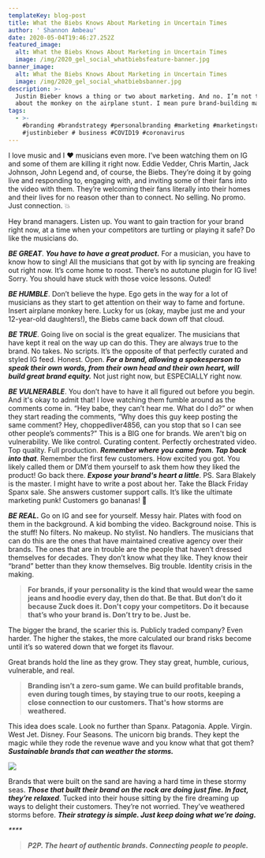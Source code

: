 ```yaml
---
templateKey: blog-post
title: What the Biebs Knows About Marketing in Uncertain Times
author: ' Shannon Ambeau'
date: 2020-05-04T19:46:27.252Z
featured_image:
  alt: What the Biebs Knows About Marketing in Uncertain Times
  image: /img/2020_gel_social_whatbiebsfeature-banner.jpg
banner_image:
  alt: What the Biebs Knows About Marketing in Uncertain Times
  image: /img/2020_gel_social_whatbiebsbanner.jpg
description: >-
  Justin Bieber knows a thing or two about marketing. And no. I’m not talking
  about the monkey on the airplane stunt. I mean pure brand-building marketing.
tags:
  - >-
    #branding #brandstrategy #personalbranding #marketing #marketingstrategy
    #justinbieber # business #COVID19 #coronavirus
---
```

I love music and I ❤️ musicians even more. I’ve been watching them on IG and some of them are killing it right now. Eddie Vedder, Chris Martin, Jack Johnson, John Legend and, of course, the Biebs. They’re doing it by going live and responding to, engaging with, and inviting some of their fans into the video with them. They’re welcoming their fans literally into their homes and their lives for no reason other than to connect. No selling. No promo. Just connection. 💥

Hey brand managers. Listen up. You want to gain traction for your brand right now, at a time when your competitors are turtling or playing it safe? Do like the musicians do.

**_BE GREAT_**. **_You have to have a great product._** For a musician, you have to know how to sing! All the musicians that got by with lip syncing are freaking out right now. It’s come home to roost. There’s no autotune plugin for IG live! Sorry. You should have stuck with those voice lessons. Outed! 

**_BE HUMBLE_**. Don’t believe the hype. Ego gets in the way for a lot of musicians as they start to get attention on their way to fame and fortune. Insert airplane monkey here. Lucky for us (okay, maybe just me and your 12-year-old daughters!), the Biebs came back down off that cloud. 

**_BE TRUE_**. Going live on social is the great equalizer. The musicians that have kept it real on the way up can do this. They are always true to the brand. No takes. No scripts. It’s the opposite of that perfectly curated and styled IG feed. Honest. Open. **_For a brand, allowing a spokesperson to speak their own words, from their own head and their own heart, will build great brand equity._** Not just right now, but ESPECIALLY right now. 

**_BE VULNERABLE_**. You don’t have to have it all figured out before you begin. And it's okay to admit that! I love watching them fumble around as the comments come in. “Hey babe, they can’t hear me. What do I do?” or when they start reading the comments, “Why does this guy keep posting the same comment? Hey, choppedliver4856, can you stop that so I can see other people’s comments?” This is a BIG one for brands. We aren't big on vulnerability. We like control. Curating content. Perfectly orchestrated video. Top quality. Full production. **_Remember where you came from. Tap back into that_**. Remember the first few customers. How excited you got. You likely called them or DM’d them yourself to ask them how they liked the product! Go back there. **_Expose your brand's heart a little_**. PS. Sara Blakely is the master. I might have to write a post about her. Take the Black Friday Spanx sale. She answers customer support calls. It’s like the ultimate marketing punk! Customers go bananas! 🤩

**_BE REAL_.** Go on IG and see for yourself. Messy hair. Plates with food on them in the background. A kid bombing the video. Background noise. This is the stuff! No filters. No makeup. No stylist. No handlers. The musicians that can do this are the ones that have maintained creative agency over their brands. The ones that are in trouble are the people that haven’t dressed themselves for decades. They don’t know what they like. They know their “brand” better than they know themselves. Big trouble. Identity crisis in the making. 

> **For brands, if your personality is the kind that would wear the same jeans and hoodie every day, then do that. Be that. But don’t do it because Zuck does it. Don't copy your competitors. Do it because that’s who your brand is. Don’t try to be. Just be.**

The bigger the brand, the scarier this is. Publicly traded company? Even harder. The higher the stakes, the more calculated our brand risks become until it’s so watered down that we forget its flavour. 

Great brands hold the line as they grow. They stay great, humble, curious, vulnerable, and real.

> **Branding isn’t a zero-sum game. We can build profitable brands, even during tough times, by staying true to our roots, keeping a close connection to our customers. That's how storms are weathered.**

This idea does scale. Look no further than Spanx. Patagonia. Apple. Virgin. West Jet. Disney. Four Seasons. The unicorn big brands. They kept the magic while they rode the revenue wave and you know what that got them? **_Sustainable brands that can weather the storms._**

![](/img/2020_gel_social_whatbiebs_blog_image-06.jpg)

Brands that were built on the sand are having a hard time in these stormy seas. **_Those that built their brand on the rock are doing just fine. In fact, they’re relaxed_**. Tucked into their house sitting by the fire dreaming up ways to delight their customers. They’re not worried. They’ve weathered storms before. **_Their strategy is simple. Just keep doing what we’re doing._** 

_\*\*\*\*_

> **_P2P. The heart of authentic brands. Connecting people to people._**
